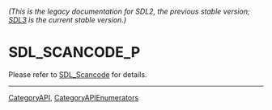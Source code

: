 ###### (This is the legacy documentation for SDL2, the previous stable version; [SDL3](https://wiki.libsdl.org/SDL3/) is the current stable version.)
# SDL_SCANCODE_P

Please refer to [SDL_Scancode](SDL_Scancode) for details.

----
[CategoryAPI](CategoryAPI), [CategoryAPIEnumerators](CategoryAPIEnumerators)

